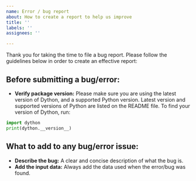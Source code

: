 ```yaml
---
name: Error / bug report
about: How to create a report to help us improve
title: ''
labels: ''
assignees: ''

---
```

Thank you for taking the time to file a bug report. Please follow the guidelines
below in order to create an effective report:

## Before submitting a bug/error:
* **Verify package version:** Please make sure you are using the latest version of Dython, 
and a supported Python version. Latest version and supported versions of Python are listed on the README file.
To find your version of Dython, run:
```python
import dython
print(dython.__version__)
```

## What to add to any bug/error issue:
* **Describe the bug:** A clear and concise description of what the bug is.
* **Add the input data:** Always add the data used when the error/bug was found.
